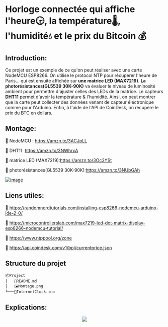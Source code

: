 # __Horloge connectée qui affiche l'heure🕞, la température🌡️, l'humidité💧 et le prix du Bitcoin 💰__

## Introduction:
Ce projet est un exemple de ce qu'on peut réaliser avec une carte NodeMCU ESP8266. On utilise le protocol NTP pour récuperer l'heure de Paris... qui est ensuite affichée sur **une matrice LED (MAX7219)**. **La photorésistances(GL5539 30K-90K)** va évaluer le niveau de luminosité ambient pour permettre d'ajuster celles des LEDs de la matrice. Le capteurs **DHT11**  permet d'avoir la température & l'humidité. Ainsi, on peut montrer que la carte peut collecter des données venant de capteur éléctronique comme pour l'Arduino. Enfin, à l'aide de l'API de CoinDesk, on récupère le prix du BTC en dollars. 
## Montage:

🔗 NodeMCU : https://amzn.to/3ACJpLL 

🔗 DHT11: https://amzn.to/3NWhrxA

🔗 matrice LED (MAX7219):https://amzn.to/3Oc3YSt

🔗 photorésistances(GL5539 30K-90K):https://amzn.to/3NUbGAh

[![image](#center)](D:\Projects\InternetClock\Montage.PNG)

## Liens utiles:

🔗 https://randomnerdtutorials.com/installing-esp8266-nodemcu-arduino-ide-2-0/

🔗 https://microcontrollerslab.com/max7219-led-dot-matrix-display-esp8266-nodemcu-tutorial/ 

🔗 https://www.ntppool.org/zone 

🔗 https://api.coindesk.com/v1/bpi/currentprice.json 




## Structure du projet
```
📦Project
│   📜README.md
│   🖼️Montage.png
└───📜InternetClock.ino

```
## Explications:

<span style="display:block;text-align:center">

[![](#center)]()

</span>